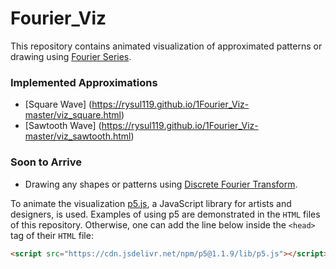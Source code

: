 # Fourier_Viz

This repository contains animated visualization of approximated patterns or drawing using [Fourier Series](https://brilliant.org/wiki/fourier-series/). 

### Implemented Approximations

 - [Square Wave] (https://rysul119.github.io/1Fourier_Viz-master/viz_square.html) 
 - [Sawtooth Wave] (https://rysul119.github.io/1Fourier_Viz-master/viz_sawtooth.html)

### Soon to Arrive

 - Drawing any shapes or patterns using [Discrete Fourier Transform](https://en.wikipedia.org/wiki/Discrete_Fourier_transform).

To animate the visualization [p5.js](https://p5js.org/), a JavaScript library for artists and designers, is used. Examples of using p5 are demonstrated in the `HTML` files of this repository. Otherwise, one can add the line below inside the `<head>` tag of their `HTML` file:
```html
<script src="https://cdn.jsdelivr.net/npm/p5@1.1.9/lib/p5.js"></script>
```